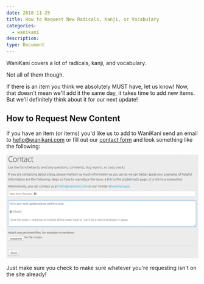 ```yaml
---
date: 2018-11-25
title: How to Request New Radicals, Kanji, or Vocabulary
categories:
  - wanikani
description:
type: Document
---
```


WaniKani covers a lot of radicals, kanji, and vocabulary.

Not all of them though.

If there is an item you think we absolutely MUST have, let us know! Now, that doesn't mean we'll add it the same day, it takes time to add new items. But we'll definitely think about it for our next update!

## How to Request New Content

If you have an item (or items) you'd like us to add to WaniKani send an email to hello@wanikani.com or fill out our [contact form](https://www.wanikani.com/contact) and look something like the following:

![New Item Request](/images/new-item-request.png)

Just make sure you check to make sure whatever you're requesting isn't on the site already!
